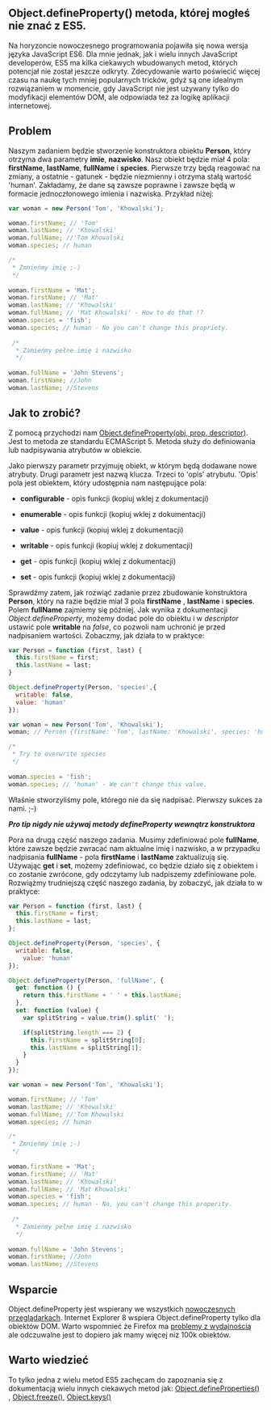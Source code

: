 ## Object.defineProperty() metoda, której mogłeś nie znać z ES5.

Na horyzoncie nowoczesnego programowania pojawiła się nowa wersja języka JavaScript ES6. Dla mnie jednak, jak i wielu innych JavaScript developerów, ES5 ma kilka ciekawych wbudowanych metod, których potencjał nie został jeszcze odkryty. Zdecydowanie warto poświecić więcej czasu na naukę tych mniej popularnych tricków, gdyż są one idealnym rozwiązaniem w momencie, gdy JavaScript nie jest używany tylko do modyfikacji elementów DOM, ale odpowiada też za logikę aplikacji internetowej.

## Problem 
Naszym zadaniem będzie stworzenie konstruktora obiektu __Person__, który otrzyma dwa parametry __imie__, __nazwisko__.
Nasz obiekt będzie miał 4 pola: __firstName__, __lastName__, __fullName__ i __species__. Pierwsze trzy będą reagować na zmiany, a ostatnie - gatunek - będzie niezmienny i otrzyma stałą wartość 'human'.
Zakładamy, że dane są zawsze poprawne i zawsze będą w formacie jednoczłonowego imienia i nazwiska. Przykład niżej:

```JavaScript
var woman = new Person('Tom', 'Khowalski');

woman.firstName; // 'Tom'
woman.lastName; // 'Khowalski'
woman.fullName; //'Tom Khowalski
woman.species; // human

/*
 * Zmnieńmy imię ;-)
 */
 
woman.firstName = 'Mat';
woman.firstName; // 'Mat'
woman.lastName; // 'Khowalski'
woman.fullName; // 'Mat Khowalski' - How to do that !?
woman.species = 'fish';
woman.species; // human - No you can't change this propriety.
 
 /*
  * Zamieńmy pełne imię i nazwisko
  */
  
woman.fullName = 'John Stevens';
woman.firstName; //John
woman.lastName; //Stevens
```

## Jak to zrobić?

Z pomocą przychodzi nam [Object.defineProperty(obj, prop, descriptor)](https://developer.mozilla.org/en-US/docs/Web/JavaScript/Reference/Global_Objects/Object/defineProperty). Jest to metoda ze standardu ECMAScript 5. Metoda służy do definiowania lub nadpisywania atrybutów w obiekcie. 

Jako pierwszy parametr przyjmuję obiekt, w którym będą dodawane nowe atrybuty. Drugi parametr jest nazwą klucza. Trzeci to 'opis' atrybutu. 'Opis' pola jest obiektem, który udostępnia nam następujące pola:

- __configurable__ - opis funkcji (kopiuj wklej z dokumentacji)

- __enumerable__ - opis funkcji (kopiuj wklej z dokumentacji)

- __value__ - opis funkcji (kopiuj wklej z dokumentacji)

- __writable__ - opis funkcji (kopiuj wklej z dokumentacji)

- __get__ - opis funkcji (kopiuj wklej z dokumentacji)

- __set__ - opis funkcji (kopiuj wklej z dokumentacji)

Sprawdźmy zatem, jak rozwiąć zadanie przez zbudowanie konstruktora __Person__, który na razie będzie miał 3 pola __firstName__ , __lastName__ i __species__. Polem __fullName__ zajmiemy się później. 
Jak wynika z dokumentacji _Object.defineProperty_, możemy dodać pole do obiektu i w _descriptor_ ustawić pole __writable__ na _false_, co pozwoli nam uchronić je przed nadpisaniem wartości. Zobaczmy, jak działa to w praktyce:

```JavaScript
var Person = function (first, last) {
  this.firstName = first;
  this.lastName = last;
}

Object.defineProperty(Person, 'species',{
  writable: false,
  value: 'human'
});

var woman = new Person('Tom', 'Khowalski');
woman; // Person {firstName: 'Tom', lastName: 'Khowalski', species: 'human'}

/*
 * Try to overwrite species
 */
 
woman.species = 'fish';
woman.species; // 'human' - We can't change this value.
```

Właśnie stworzyliśmy pole, którego nie da się nadpisać. Pierwszy sukces za nami. ;-) 

__*Pro tip nigdy nie używaj metody defineProperty wewnątrz konstruktora*__

Pora na drugą część naszego zadania. Musimy zdefiniować pole __fullName__, które zawsze będzie zwracać nam aktualne imię i nazwisko, a w przypadku nadpisania __fullName__ - pola __firstName__ i __lastName__ zaktualizują się. Używając __get__ i __set__, możemy zdefiniować, co będzie działo się z obiektem i co zostanie zwrócone, gdy odczytamy lub nadpiszemy zdefiniowane pole. Rozwiążmy trudniejszą część naszego zadania, by zobaczyć, jak działa to w praktyce:

```JavaScript
var Person = function (first, last) {
  this.firstName = first;
  this.lastName = last;
};

Object.defineProperty(Person, 'species', {
  writable: false,
    value: 'human'
});

Object.defineProperty(Person, 'fullName', {
  get: function () {
    return this.firstName + ' ' + this.lastName;
  },
  set: function (value) {
    var splitString = value.trim().split(' ');

    if(splitString.length === 2) {
      this.firstName = splitString[0];
      this.lastName = splitString[1];
    }
  }
});

var woman = new Person('Tom', 'Khowalski');

woman.firstName; // 'Tom'
woman.lastName; // 'Khowalski'
woman.fullName; //'Tom Khowalski
woman.species; // human

/*
 * Zmnieńmy imię ;-)
 */
 
woman.firstName = 'Mat';
woman.firstName; // 'Mat'
woman.lastName; // 'Khowalski'
woman.fullName; // 'Mat Khowalski'
woman.species = 'fish';
woman.species; // human - No, you can't change this properity.
 
 /*
  * Zamieńmy pełne imię i nazwisko
  */
  
woman.fullName = 'John Stevens';
woman.firstName; //John
woman.lastName; //Stevens
```

## Wsparcie

Object.defineProperty jest wspierany we wszystkich [nowoczesnych przeglądarkach](http://kangax.github.io/compat-table/es5/#Object.defineProperty). Internet Explorer 8 wspiera Object.defineProperty tylko dla obiektów DOM. Warto wspomnieć że Firefox ma [problemy z wydajnością](https://bugzilla.mozilla.org/show_bug.cgi?id=626021) ale odczuwalne jest to dopiero jak mamy więcej niż 100k obiektów.

## Warto wiedzieć

To tylko jedna z wielu metod ES5 zachęcam do zapoznania się z dokumentacją wielu innych ciekawych metod jak:
[Object.defineProperties()](https://developer.mozilla.org/en-US/docs/Web/JavaScript/Reference/Global_Objects/Object/defineProperties) , [Object.freeze()](https://developer.mozilla.org/en-US/docs/Web/JavaScript/Reference/Global_Objects/Object/freeze),
[Object.keys()](https://developer.mozilla.org/en-US/docs/Web/JavaScript/Reference/Global_Objects/Object/keys)
